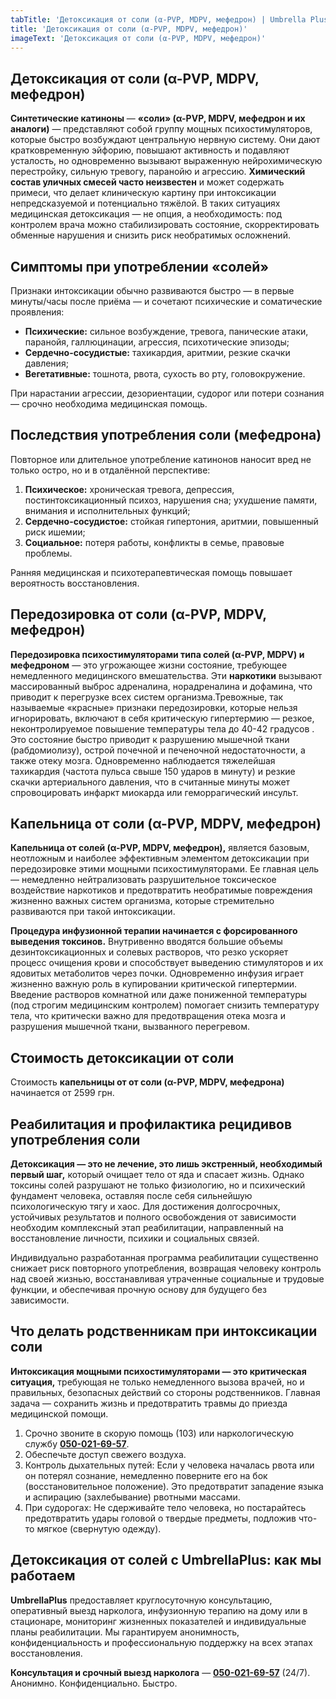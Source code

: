 ```yaml
---
tabTitle: 'Детоксикация от соли (α-PVP, MDPV, мефедрон) | Umbrella Plus | От 2599 грн'
title: 'Детоксикация от соли (α-PVP, MDPV, мефедрон)'
imageText: 'Детоксикация от соли (α-PVP, MDPV, мефедрон)'
---
```


## Детоксикация от соли (α-PVP, MDPV, мефедрон)

**Синтетические катиноны** — **«соли» (α-PVP, MDPV, мефедрон и их аналоги)** — представляют собой группу мощных психостимуляторов, которые быстро возбуждают центральную нервную систему. Они дают кратковременную эйфорию, повышают активность и подавляют усталость, но одновременно вызывают выраженную нейрохимическую перестройку, сильную тревогу, паранойю и агрессию. **Химический состав уличных смесей часто неизвестен** и может содержать примеси, что делает клиническую картину при интоксикации непредсказуемой и потенциально тяжёлой. В таких ситуациях медицинская детоксикация — не опция, а необходимость: под контролем врача можно стабилизировать состояние, скорректировать обменные нарушения и снизить риск необратимых осложнений.

## Симптомы при употреблении «солей»

Признаки интоксикации обычно развиваются быстро — в первые минуты/часы после приёма — и сочетают психические и соматические проявления:

* **Психические:** сильное возбуждение, тревога, панические атаки, паранойя, галлюцинации, агрессия, психотические эпизоды;
* **Сердечно-сосудистые:** тахикардия, аритмии, резкие скачки давления;
* **Вегетативные:** тошнота, рвота, сухость во рту, головокружение.

При нарастании агрессии, дезориентации, судорог или потери сознания — срочно необходима медицинская помощь.

## Последствия употребления соли (мефедрона)

Повторное или длительное употребление катинонов наносит вред не только остро, но и в отдалённой перспективе:

1. **Психическое:** хроническая тревога, депрессия, постинтоксикационный психоз, нарушения сна; ухудшение памяти, внимания и исполнительных функций;
2. **Сердечно-сосудистое:** стойкая гипертония, аритмии, повышенный риск ишемии;
3. **Социальное:** потеря работы, конфликты в семье, правовые проблемы.

Ранняя медицинская и психотерапевтическая помощь повышает вероятность восстановления.

## Передозировка от соли (α-PVP, MDPV, мефедрон)

**Передозировка психостимуляторами типа солей (α-PVP, MDPV) и мефедроном** — это угрожающее жизни состояние, требующее немедленного медицинского вмешательства. Эти **наркотики** вызывают массированный выброс адреналина, норадреналина и дофамина, что приводит к перегрузке всех систем организма.Тревожные, так называемые «красные» признаки передозировки, которые нельзя игнорировать, включают в себя критическую гипертермию — резкое, неконтролируемое повышение температуры тела до 40-42 градусов . Это состояние быстро приводит к разрушению мышечной ткани (рабдомиолизу), острой почечной и печеночной недостаточности, а также отеку мозга. Одновременно наблюдается тяжелейшая тахикардия (частота пульса свыше 150 ударов в минуту) и резкие скачки артериального давления, что в считанные минуты может спровоцировать инфаркт миокарда или геморрагический инсульт.

## Капельница от соли (α-PVP, MDPV, мефедрон)

**Капельница от солей (α-PVP, MDPV, мефедрон),** является базовым, неотложным и наиболее эффективным элементом детоксикации при передозировке этими мощными психостимуляторами. Ее главная цель — немедленно нейтрализовать разрушительное токсическое воздействие наркотиков и предотвратить необратимые повреждения жизненно важных систем организма, которые стремительно развиваются при такой интоксикации.

**Процедура инфузионной терапии начинается с форсированного выведения токсинов.** Внутривенно вводятся большие объемы дезинтоксикационных и солевых растворов, что резко ускоряет процесс очищения крови и способствует выведению стимуляторов и их ядовитых метаболитов через почки. Одновременно инфузия играет жизненно важную роль в купировании критической гипертермии. Введение растворов комнатной или даже пониженной температуры (под строгим медицинским контролем) помогает снизить температуру тела, что критически важно для предотвращения отека мозга и разрушения мышечной ткани, вызванного перегревом.

## Стоимость детоксикации от соли

Стоимость **капельницы от от соли (α-PVP, MDPV, мефедрона)** начинается от 2599 грн.

## Реабилитация и профилактика рецидивов употребления соли

**Детоксикация — это не лечение, это лишь экстренный, необходимый первый шаг,** который очищает тело от яда и спасает жизнь. Однако токсины солей разрушают не только физиологию, но и психический фундамент человека, оставляя после себя сильнейшую психологическую тягу и хаос. Для достижения долгосрочных, устойчивых результатов и полного освобождения от зависимости необходим комплексный этап реабилитации, направленный на восстановление личности, психики и социальных связей.

Индивидуально разработанная программа реабилитации существенно снижает риск повторного употребления, возвращая человеку контроль над своей жизнью, восстанавливая утраченные социальные и трудовые функции, и обеспечивая прочную основу для будущего без зависимости.

## Что делать родственникам при интоксикации соли

**Интоксикация мощными психостимуляторами — это критическая ситуация,** требующая не только немедленного вызова врачей, но и правильных, безопасных действий со стороны родственников. Главная задача — сохранить жизнь и предотвратить травмы до приезда медицинской помощи.

1. Срочно звоните в скорую помощь (103) или наркологическую службу **[050-021-69-57](tel:0500216957)**.
2. Обеспечьте доступ свежего воздуха.
3. Контроль дыхательных путей: Если у человека началась рвота или он потерял сознание, немедленно поверните его на бок (восстановительное положение). Это предотвратит западение языка и аспирацию (захлебывание) рвотными массами.
4. При судорогах: Не сдерживайте тело человека, но постарайтесь предотвратить удары головой о твердые предметы, подложив что-то мягкое (свернутую одежду).

## Детоксикация от солей с UmbrellaPlus: как мы работаем

**UmbrellaPlus** предоставляет круглосуточную консультацию, оперативный выезд нарколога, инфузионную терапию на дому или в стационаре, мониторинг жизненных показателей и индивидуальные планы реабилитации. Мы гарантируем анонимность, конфиденциальность и профессиональную поддержку на всех этапах восстановления.

**Консультация и срочный выезд нарколога** — **[050-021-69-57](tel:0500216957)** (24/7). Анонимно. Конфиденциально. Быстро.
